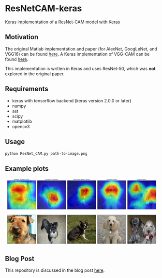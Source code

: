 [//]: # (Image References)

[image1]: ./images/dog_localization.png "Dog Localization"

# ResNetCAM-keras
Keras implementation of a ResNet-CAM model with Keras

## Motivation

The original Matlab implementation and paper (for AlexNet, GoogLeNet, and VGG16) can be found [here](https://github.com/metalbubble/CAM).  A Keras implementation of VGG-CAM can be found [here](https://github.com/tdeboissiere/VGG16CAM-keras/blob/master/README.md).

This implementation is written in Keras and uses ResNet-50, which was __not__ explored in the original paper.  

## Requirements

- keras with tensorflow backend (keras version 2.0.0 or later)
- numpy
- ast
- scipy
- matplotlib
- opencv3

## Usage

`python ResNet_CAM.py path-to-image.png`

## Example plots

![Dog Localization][image1]

## Blog Post

This repository is discussed in the blog post [here](https://alexisbcook.github.io/2017/global-average-pooling-layers-for-object-localization/).